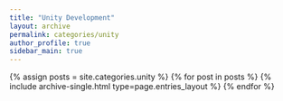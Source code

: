 ```yaml
---
title: "Unity Development"
layout: archive
permalink: categories/unity
author_profile: true
sidebar_main: true
---
```


{% assign posts = site.categories.unity %}
{% for post in posts %} {% include archive-single.html type=page.entries_layout %} {% endfor %}
